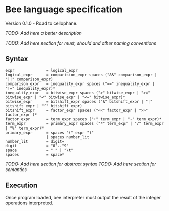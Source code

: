 # Bee language specification

Version 0.1.0 - Road to cellophane.

_TODO: Add here a better description_

_TODO: Add here section for must, should and other naming conventions_

## Syntax

```
expr              = logical_expr
logical_expr      = comparision_expr spaces ("&&" comparison_expr | "||" comparison_expr)
comparison_expr   = inequality_expr spaces ("==" inequality_expr | "!=" inequality_expr)*
inequality_expr   = bitwise_expr spaces (">" bitwise_expr | ">=" bitwise_expr | "<" bitwise_expr | "<=" bitwise_expr)*
bitwise_expr      = bitshift_expr spaces ("&" bitshift_expr | "|" bitshift_expr | "^" bitshift_expr)
bitshift_expr     = factor_expr spaces ("<<" factor_expr | ">>" factor_expr )*
factor_expr       = term_expr spaces ("+" term_expr | "-" term_expr)*
term_expr         = primary_expr spaces ("*" term_expr | "/" term_expr | "%" term_expr)*
primary_expr      = spaces "(" expr ")"
                  | spaces number_lit
number_lit        = digit+
digit             = "0".."9"
space             = " " | "\t"
spaces            = space*
```

_TODO: Add here section for abstract syntax_
_TODO: Add here section for semantics_

## Execution

Once program loaded, bee interpreter must output the result of the integer
operations interpreted.
